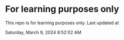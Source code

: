 # For learning purposes only
This repo is for learning purposes only.
Last updated at

Saturday, March 9, 2024 8:52:02 AM

